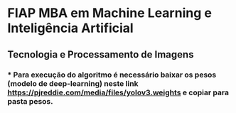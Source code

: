 # FIAP MBA em Machine Learning e Inteligência Artificial  
  
## Tecnologia e Processamento de Imagens
### * Para execução do algoritmo é necessário baixar os pesos (modelo de deep-learning) neste link https://pjreddie.com/media/files/yolov3.weights e copiar para pasta pesos.

